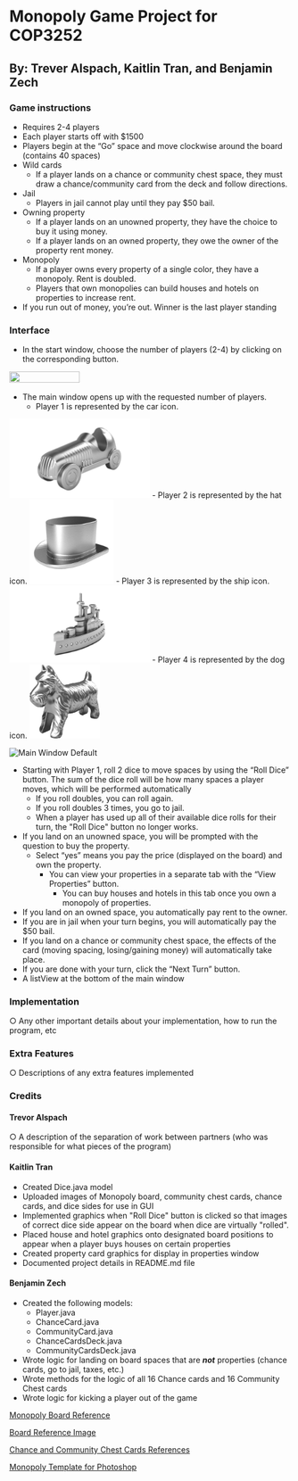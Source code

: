 # Monopoly Game Project for COP3252
## By: Trever Alspach, Kaitlin Tran, and Benjamin Zech

### Game instructions

- Requires 2-4 players
- Each player starts off with $1500
- Players begin at the “Go” space and move clockwise around the board (contains 40 spaces)
- Wild cards
  - If a player lands on a chance or community chest space, they must draw a chance/community card from the deck and follow directions.
- Jail
  - Players in jail cannot play until they pay $50 bail.
- Owning property
  - If a player lands on an unowned property, they have the choice to buy it using money.
  - If a player lands on an owned property, they owe the owner of the property rent money.
- Monopoly
  - If a player owns every property of a single color, they have a monopoly. Rent is doubled.
  - Players that own monopolies can build houses and hotels on properties to increase rent.
- If you run out of money, you’re out. Winner is the last player standing

### Interface

- In the start window, choose the number of players (2-4) by clicking on the corresponding button.

<img src="https://user-images.githubusercontent.com/54950007/144667836-8a8e2941-d794-4c9b-bf54-434e70414cc6.png" width="50%" height="50%"/>

- The main window opens up with the requested number of players.
  - Player 1 is represented by the car icon.
<img src="src/main/resources/com/monopoly/cop3252monopoly/images/monopoly_car.png" width="50%" height="50%"/>
  - Player 2 is represented by the hat icon.
<img src="src/main/resources/com/monopoly/cop3252monopoly/images/monopoly_hat.png" width="30%" height="30%"/>
  - Player 3 is represented by the ship icon.
<img src="src/main/resources/com/monopoly/cop3252monopoly/images/monopoly_ship.png" width="50%" height="50%"/>
  - Player 4 is represented by the dog icon.
<img src="src/main/resources/com/monopoly/cop3252monopoly/images/monopoly_dog.png" width="25%" height="25%"/>

![Main Window Default](https://user-images.githubusercontent.com/54950007/144668130-d2bdef08-047e-4878-9ec4-401cd2e612be.png)

- Starting with Player 1, roll 2 dice to move spaces by using the “Roll Dice” button. The sum of the dice roll will be how many spaces a player moves, which will be performed automatically
  - If you roll doubles, you can roll again.
  - If you roll doubles 3 times, you go to jail.
  - When a player has used up all of their available dice rolls for their turn, the "Roll Dice" button no longer works.
- If you land on an unowned space, you will be prompted with the question to buy the property.
  - Select “yes” means you pay the price (displayed on the board) and own the property.
    - You can view your properties in a separate tab with the “View Properties” button.
      - You can buy houses and hotels in this tab once you own a monopoly of properties.
- If you land on an owned space, you automatically pay rent to the owner.
- If you are in jail when your turn begins, you will automatically pay the $50 bail.
- If you land on a chance or community chest space, the effects of the card (moving spacing, losing/gaining money) will automatically take place.
- If you are done with your turn, click the “Next Turn” button.
- A listView at the bottom of the main window 

### Implementation

○ Any other important details about your implementation, how to run the program, etc

### Extra Features

○ Descriptions of any extra features implemented

### Credits

#### Trevor Alspach

○ A description of the separation of work between partners (who was responsible for what
pieces of the program)

#### Kaitlin Tran

- Created Dice.java model
- Uploaded images of Monopoly board, community chest cards, chance cards, and dice sides for use in GUI
- Implemented graphics when "Roll Dice" button is clicked so that images of correct dice side appear on the board when dice are virtually "rolled".
- Placed house and hotel graphics onto designated board positions to appear when a player buys houses on certain properties
- Created property card graphics for display in properties window
- Documented project details in README.md file

#### Benjamin Zech

- Created the following models:
  - Player.java
  - ChanceCard.java
  - CommunityCard.java
  - ChanceCardsDeck.java
  - CommunityCardsDeck.java
- Wrote logic for landing on board spaces that are ***not*** properties (chance cards, go to jail, taxes, etc.)
- Wrote methods for the logic of all 16 Chance cards and 16 Community Chest cards
- Wrote logic for kicking a player out of the game

[Monopoly Board Reference](https://www.amazon.com/Hasbro-00009-482-Monopoly-Board/dp/B00CV5PN2W)

[Board Reference Image](SampleMonopolyBoard.jpg)

[Chance and Community Chest Cards References](https://www.monopolyland.com/list-monopoly-chance-community-chest-cards/)

[Monopoly Template for Photoshop](https://bradfrost.com/blog/post/monopoly-photoshop-template/)
